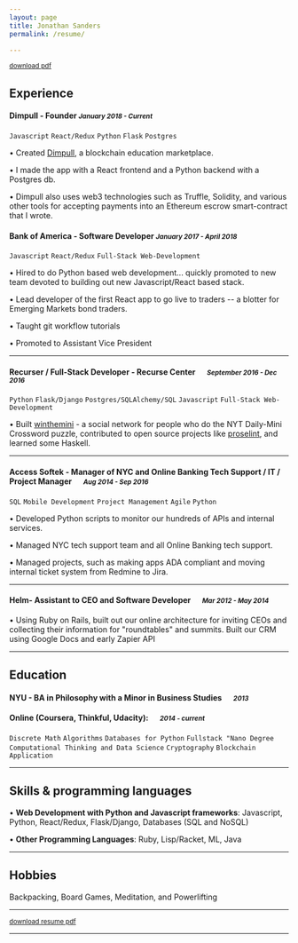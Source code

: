 ```yaml
---
layout: page
title: Jonathan Sanders
permalink: /resume/

---
```

<small>[download pdf](https://github.com/j10sanders/j10sanders.github.io/raw/master/JonathanSandersResume.pdf)</small>

## Experience


#### Dimpull - Founder <small>*January 2018 - Current*</small>
`Javascript` `React/Redux` `Python` `Flask` `Postgres`

•	Created [Dimpull](https://www.dimpull.com), a blockchain education marketplace.  

•	I made the app with a React frontend and a Python backend with a Postgres db.  

•	Dimpull also uses web3 technologies such as Truffle, Solidity, and various other tools for accepting payments into an Ethereum escrow smart-contract that I wrote.


#### Bank of America - Software Developer <small>*January 2017 - April 2018*</small>
`Javascript` `React/Redux` `Full-Stack Web-Development`

•	Hired to do Python based web development... quickly promoted to new team devoted to building out new Javascript/React based stack.

•	Lead developer of the first React app to go live to traders -- a blotter for Emerging Markets bond traders.

•	Taught git workflow tutorials

•	Promoted to Assistant Vice President



---
#### Recurser / Full-Stack Developer - Recurse Center &emsp; <small>*September 2016 - Dec 2016*</small>
`Python` `Flask/Django` `Postgres/SQLAlchemy/SQL` `Javascript` `Full-Stack Web-Development`

•	Built [winthemini](https://github.com/j10sanders/crossword) - a social network for people who do the NYT Daily-Mini Crossword puzzle, contributed to open source projects like [proselint](http://proselint.com/), and learned some Haskell.

---


#### Access Softek - Manager of NYC and Online Banking Tech Support / IT / Project Manager &emsp; <small>*Aug 2014 - Sep 2016*</small>

`SQL` `Mobile Development` `Project Management` `Agile` `Python`


•	Developed Python scripts to monitor our hundreds of APIs and internal services.


•	Managed NYC tech support team and all Online Banking tech support.


•	Managed projects, such as making apps ADA compliant and moving internal ticket system from Redmine to Jira.


---

#### Helm- Assistant to CEO and Software Developer &emsp; <small>*Mar 2012 - May 2014*</small>


•	Using Ruby on Rails, built out our online architecture for inviting CEOs and collecting their information for "roundtables" and summits.
Built our CRM using Google Docs and early Zapier API


---

## Education

#### NYU - BA in Philosophy with a Minor in Business Studies &emsp; <small>*2013*</small>


#### Online (Coursera, Thinkful, Udacity): &emsp; <small>*2014 - current*</small>
`Discrete Math` `Algorithms` `Databases for Python` `Fullstack "Nano Degree` `Computational Thinking and Data Science` `Cryptography` `Blockchain Application` 

---


## Skills & programming languages

•	**Web Development with Python and Javascript frameworks**: Javascript, Python, React/Redux, Flask/Django, Databases (SQL and NoSQL)

•	**Other Programming Languages**: Ruby, Lisp/Racket, ML, Java



---
## Hobbies

Backpacking, Board Games, Meditation, and Powerlifting 

---

<small>[download resume pdf](https://github.com/j10sanders/j10sanders.github.io/raw/master/JonathanSandersResume.pdf)</small>

---

[homepage]: https://j10sanders.github.io/about/
[twitter]: https://twitter.com/jps458
[twit]: http://cdn-careers.sstatic.net/careers/Img/icon-twitter.png?v=b1bd58ad2034

